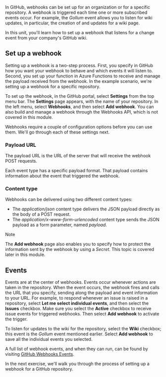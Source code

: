 In GitHub, webhooks can be set up for an organization or for a specific repository. A webhook is triggered each time one or more subscribed events occur. For example, the *Gollum* event allows you to listen for wiki updates, in particular, the creation of and updates for a wiki page.

In this unit, you'll learn how to set up a webhook that listens for a change event from your company's GitHub wiki.

## Set up a webhook

Setting up a webhook is a two-step process. First, you specify in GitHub how you want your webhook to behave and which events it will listen to. Second, you set up your function in Azure Functions to receive and manage the payload received from the webhook. In the example scenario, we're setting up a webhook for a specific repository.

To set up the webhook, in the GitHub portal, select **Settings** from the top menu bar. The **Settings** page appears, with the name of your repository. In the left menu, select **Webhooks**, and then select **Add webhook**. You can also build and manage a webhook through the Webhooks API, which is not covered in this module.

Webhooks require a couple of configuration options before you can use them. We'll go through each of these settings next.

### Payload URL

The payload URL is the URL of the server that will receive the webhook POST requests.

Each event type has a specific payload format. That payload contains information about the event that triggered the webhook.

### Content type

Webhooks can be delivered using two different content types:

- The *application/json* content type delivers the JSON payload directly as the body of a POST request.
- The *application/x-www-form-urlencoded* content type sends the JSON payload as a form parameter, named *payload*.

> [!NOTE]
> The **Add webhook** page also enables you to specify how to protect the information sent by the webhook by using a *Secret*. This topic is covered later in this module.

## Events

Events are at the center of webhooks. Events occur whenever actions are taken in the repository. When the event occurs, the webhook fires and calls the URL that you specify, sending along the payload and event information to your URL. For example, to respond whenever an issue is raised in a repository, select **Let me select individual events**, and then select the **Issues** checkbox. Make sure you select the **Active** checkbox to receive issue events for triggered webhooks. Then select **Add webhook** to activate the trigger.

To listen for updates to the wiki for the repository, select the **Wiki** checkbox; this event is the *Gollum* event mentioned earlier. Select **Add webhook** to save all the individual events you selected.

A full list of webhook events, and when they can run, can be found by visiting [GitHub Webhooks Events](https://developer.github.com/webhooks/#events). 

In the next exercise, we'll walk you through the process of setting up a webhook for a GitHub repository.

